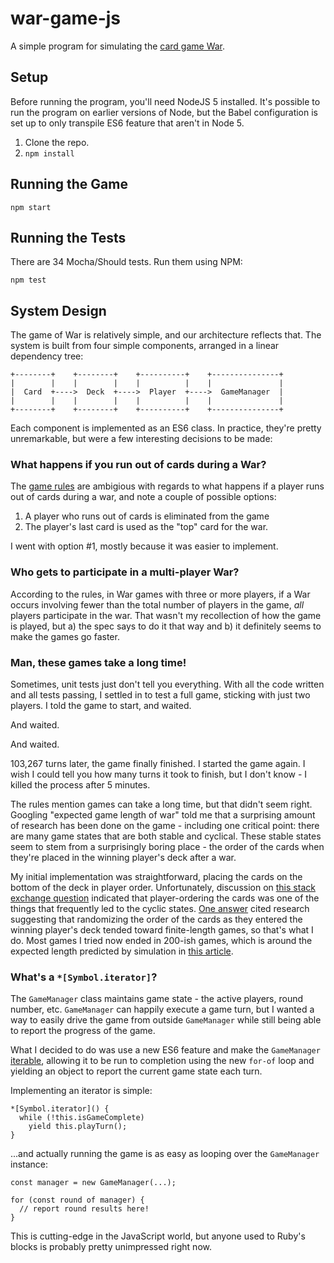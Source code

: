 # war-game-js

A simple program for simulating the [card game War](https://www.pagat.com/war/war.html).

## Setup

Before running the program, you'll need NodeJS 5 installed. It's possible to run the program on earlier versions of Node, but the Babel configuration is set up to only transpile ES6 feature that aren't in Node 5.

1. Clone the repo.
2. `npm install`

## Running the Game

`npm start`

## Running the Tests

There are 34 Mocha/Should tests. Run them using NPM:

`npm test`

## System Design

The game of War is relatively simple, and our architecture reflects that. The system is built from four simple components, arranged in a linear dependency tree:

````
+--------+    +--------+    +----------+    +---------------+
|        |    |        |    |          |    |               |
|  Card  +---->  Deck  +---->  Player  +---->  GameManager  |
|        |    |        |    |          |    |               |
+--------+    +--------+    +----------+    +---------------+
````

Each component is implemented as an ES6 class. In practice, they're pretty unremarkable, but were a few interesting decisions to be made:

### What happens if you run out of cards during a War?

The [game rules](https://www.pagat.com/war/war.html) are ambigious with regards to what happens if a player runs out of cards during a war, and note a couple of possible options:

1. A player who runs out of cards is eliminated from the game
2. The player's last card is used as the "top" card for the war.

I went with option #1, mostly because it was easier to implement.

### Who gets to participate in a multi-player War?

According to the rules, in War games with three or more players, if a War occurs involving fewer than the total number of players in the game, *all* players participate in the war. That wasn't my recollection of how the game is played, but a) the spec says to do it that way and b) it definitely seems to make the games go faster.

### Man, these games take a long time!

Sometimes, unit tests just don't tell you everything. With all the code written and all tests passing, I settled in to test a full game, sticking with just two players. I told the game to start, and waited.

And waited.

And waited.

103,267 turns later, the game finally finished. I started the game again. I wish I could tell you how many turns it took to finish, but I don't know - I killed the process after 5 minutes.

The rules mention games can take a long time, but that didn't seem right. Googling "expected game length of war" told me that a surprising amount of research has been done on the game - including one critical point: there are many game states that are both stable and cyclical. These stable states seem to stem from a surprisingly boring place - the order of the cards when they're placed in the winning player's deck after a war.

My initial implementation was straightforward, placing the cards on the bottom of the deck in player order. Unfortunately, discussion on [this stack exchange question](http://mathoverflow.net/questions/11503/does-war-have-infinite-expected-length/) indicated that player-ordering the cards was one of the things that frequently led to the cyclic states. [One answer](http://mathoverflow.net/a/31185) cited research suggesting that randomizing the order of the cards as they entered the winning player's deck tended toward finite-length games, so that's what I do. Most games I tried now ended in 200-ish games, which is around the expected length predicted by simulation in [this article](http://www.esorensen.com/2009/10/26/the-science-of-war/).

### What's a `*[Symbol.iterator]`?

The `GameManager` class maintains game state - the active players, round number, etc. `GameManager` can happily execute a game turn, but I wanted a way to easily drive the game from outside `GameManager` while still being able to report the progress of the game.

What I decided to do was use a new ES6 feature and make the `GameManager` [iterable](http://www.2ality.com/2015/02/es6-iteration.html), allowing it to be run to completion using the new `for-of` loop and yielding an object to report the current game state each turn.

Implementing an iterator is simple:

````
*[Symbol.iterator]() {
  while (!this.isGameComplete)
    yield this.playTurn();
}
````

...and actually running the game is as easy as looping over the `GameManager` instance:

````
const manager = new GameManager(...);

for (const round of manager) {
  // report round results here!
}
````

This is cutting-edge in the JavaScript world, but anyone used to Ruby's blocks is probably pretty unimpressed right now.
